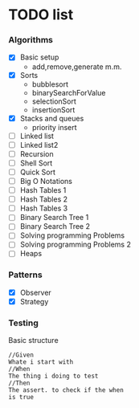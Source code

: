 # TODO list
### Algorithms
- [x] Basic setup
    - add,remove,generate m.m.
- [x] Sorts
    - bubblesort
    - binarySearchForValue
    - selectionSort
    - insertionSort
- [x] Stacks and queues
    - priority insert
- [ ] Linked list
- [ ] Linked list2
- [ ] Recursion
- [ ] Shell Sort
- [ ] Quick Sort
- [ ] Big O Notations
- [ ] Hash Tables 1
- [ ] Hash Tables 2
- [ ] Hash Tables 3
- [ ] Binary Search Tree 1
- [ ] Binary Search Tree 2
- [ ] Solving programming Problems
- [ ] Solving programming Problems 2
- [ ] Heaps

### Patterns
- [x] Observer
- [x] Strategy

### Testing
Basic structure

    //Given
    Whate i start with
    //When
    The thing i doing to test
    //Then
    The assert. to check if the when
    is true

